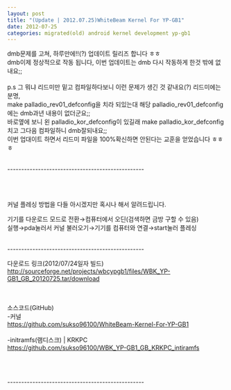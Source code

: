 ```yaml
---
layout: post
title: "(Update | 2012.07.25)WhiteBeam Kernel For YP-GB1"
date: 2012-07-25
categories: migrated(old) android kernel development yp-gb1
---
```


dmb문제를 고쳐, 하루만에!!(?) 업데이트 릴리즈 합니다 ㅎㅎ<br>
dmb이제 정상적으로 작동 됩니다, 이번 업데이트는 dmb 다시 작동하게 한것 밖에 없내요;;<br>
<br>
p.s 그 뭐냐 리드미만 밑고 컴파일하다보니 이런 문제가 생긴 것 같내요(?) 리드미에는 분명,<br>
make palladio_rev01_defconfig을 치라 되있는대 해당 palladio_rev01_defconfig에는 dmb과년 내용이 없더군요;; <br>
바로옆에 보니 왼 palladio_kor_defconfig이 있길래 make palladio_kor_defconfig 치고 그다음 컴파일하니 dmb잘되내요;; <br>
이번 업대이트 하면서 리드미 파일을 100%확신하면 안된다는 교훈을 얻었습니다 ㅎㅎㅎ<br><br>

-------------------------------------------------<br><br>

<br>

커널 플레싱 방법을 다들 아시겠지만 혹시나 해서 알려드립니다.<br>

기기를 다운로드 모드로 전환→컴퓨터에서 오딘(검색하면 금방 구할 수 있음) <br>
실행→pda눌러서 커널 불러오기→기기를 컴퓨터와 연결→start눌러 플레싱
<br><br>


-------------------------------------------------<br>


다운로드 링크(2012/07/24일자 빌드)<br>
http://sourceforge.net/projects/wbcypgb1/files/WBK_YP-GB1_GB_20120725.tar/download<br>
<br><br>

소스코드(GitHub)<br>
-커널<br>
https://github.com/sukso96100/WhiteBeam-Kernel-For-YP-GB1<br><br>
-initramfs(램디스크) | KRKPC<br>
https://github.com/sukso96100/WBK_YP-GB1_GB_KRKPC_intiramfs <br><br>

<br>


-------------------------------------------------<br>


